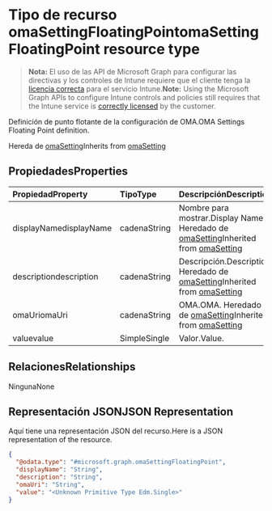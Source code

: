 # <a name="omasettingfloatingpoint-resource-type"></a><span data-ttu-id="4f5ab-101">Tipo de recurso omaSettingFloatingPoint</span><span class="sxs-lookup"><span data-stu-id="4f5ab-101">omaSettingFloatingPoint resource type</span></span>

> <span data-ttu-id="4f5ab-102">**Nota:** El uso de las API de Microsoft Graph para configurar las directivas y los controles de Intune requiere que el cliente tenga la [licencia correcta](https://go.microsoft.com/fwlink/?linkid=839381) para el servicio Intune.</span><span class="sxs-lookup"><span data-stu-id="4f5ab-102">**Note:** Using the Microsoft Graph APIs to configure Intune controls and policies still requires that the Intune service is [correctly licensed](https://go.microsoft.com/fwlink/?linkid=839381) by the customer.</span></span>

<span data-ttu-id="4f5ab-103">Definición de punto flotante de la configuración de OMA.</span><span class="sxs-lookup"><span data-stu-id="4f5ab-103">OMA Settings Floating Point definition.</span></span>

<span data-ttu-id="4f5ab-104">Hereda de [omaSetting](../resources/intune_deviceconfig_omasetting.md)</span><span class="sxs-lookup"><span data-stu-id="4f5ab-104">Inherits from [omaSetting](../resources/intune_deviceconfig_omasetting.md)</span></span>

## <a name="properties"></a><span data-ttu-id="4f5ab-105">Propiedades</span><span class="sxs-lookup"><span data-stu-id="4f5ab-105">Properties</span></span>
|<span data-ttu-id="4f5ab-106">Propiedad</span><span class="sxs-lookup"><span data-stu-id="4f5ab-106">Property</span></span>|<span data-ttu-id="4f5ab-107">Tipo</span><span class="sxs-lookup"><span data-stu-id="4f5ab-107">Type</span></span>|<span data-ttu-id="4f5ab-108">Descripción</span><span class="sxs-lookup"><span data-stu-id="4f5ab-108">Description</span></span>|
|:---|:---|:---|
|<span data-ttu-id="4f5ab-109">displayName</span><span class="sxs-lookup"><span data-stu-id="4f5ab-109">displayName</span></span>|<span data-ttu-id="4f5ab-110">cadena</span><span class="sxs-lookup"><span data-stu-id="4f5ab-110">String</span></span>|<span data-ttu-id="4f5ab-111">Nombre para mostrar.</span><span class="sxs-lookup"><span data-stu-id="4f5ab-111">Display Name</span></span> <span data-ttu-id="4f5ab-112">Heredado de [omaSetting](../resources/intune_deviceconfig_omasetting.md)</span><span class="sxs-lookup"><span data-stu-id="4f5ab-112">Inherited from [omaSetting](../resources/intune_deviceconfig_omasetting.md)</span></span>|
|<span data-ttu-id="4f5ab-113">description</span><span class="sxs-lookup"><span data-stu-id="4f5ab-113">description</span></span>|<span data-ttu-id="4f5ab-114">cadena</span><span class="sxs-lookup"><span data-stu-id="4f5ab-114">String</span></span>|<span data-ttu-id="4f5ab-115">Descripción.</span><span class="sxs-lookup"><span data-stu-id="4f5ab-115">Description.</span></span> <span data-ttu-id="4f5ab-116">Heredado de [omaSetting](../resources/intune_deviceconfig_omasetting.md)</span><span class="sxs-lookup"><span data-stu-id="4f5ab-116">Inherited from [omaSetting](../resources/intune_deviceconfig_omasetting.md)</span></span>|
|<span data-ttu-id="4f5ab-117">omaUri</span><span class="sxs-lookup"><span data-stu-id="4f5ab-117">omaUri</span></span>|<span data-ttu-id="4f5ab-118">cadena</span><span class="sxs-lookup"><span data-stu-id="4f5ab-118">String</span></span>|<span data-ttu-id="4f5ab-119">OMA.</span><span class="sxs-lookup"><span data-stu-id="4f5ab-119">OMA.</span></span> <span data-ttu-id="4f5ab-120">Heredado de [omaSetting](../resources/intune_deviceconfig_omasetting.md)</span><span class="sxs-lookup"><span data-stu-id="4f5ab-120">Inherited from [omaSetting](../resources/intune_deviceconfig_omasetting.md)</span></span>|
|<span data-ttu-id="4f5ab-121">value</span><span class="sxs-lookup"><span data-stu-id="4f5ab-121">value</span></span>|<span data-ttu-id="4f5ab-122">Simple</span><span class="sxs-lookup"><span data-stu-id="4f5ab-122">Single</span></span>|<span data-ttu-id="4f5ab-123">Valor.</span><span class="sxs-lookup"><span data-stu-id="4f5ab-123">Value.</span></span>|

## <a name="relationships"></a><span data-ttu-id="4f5ab-124">Relaciones</span><span class="sxs-lookup"><span data-stu-id="4f5ab-124">Relationships</span></span>
<span data-ttu-id="4f5ab-125">Ninguna</span><span class="sxs-lookup"><span data-stu-id="4f5ab-125">None</span></span>
## <a name="json-representation"></a><span data-ttu-id="4f5ab-126">Representación JSON</span><span class="sxs-lookup"><span data-stu-id="4f5ab-126">JSON Representation</span></span>
<span data-ttu-id="4f5ab-127">Aquí tiene una representación JSON del recurso.</span><span class="sxs-lookup"><span data-stu-id="4f5ab-127">Here is a JSON representation of the resource.</span></span>
<!-- {
  "blockType": "resource",
  "keyProperty": "id",
  "@odata.type": "microsoft.graph.omaSettingFloatingPoint"
}
-->
``` json
{
  "@odata.type": "#microsoft.graph.omaSettingFloatingPoint",
  "displayName": "String",
  "description": "String",
  "omaUri": "String",
  "value": "<Unknown Primitive Type Edm.Single>"
}
```



